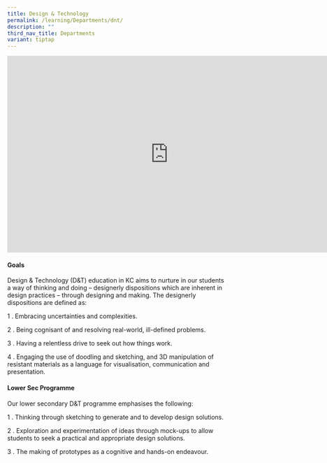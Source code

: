```yaml
---
title: Design & Technology
permalink: /learning/Departments/dnt/
description: ""
third_nav_title: Departments
variant: tiptap
---
```

<div class="iframe-wrapper">
<iframe height="450" width="735" allowfullscreen="true" frameborder="0" src="https://docs.google.com/presentation/d/e/2PACX-1vSeon0B6YkUSaSuzwLCLoo1rdXr9BcVc5Bjk3dudPjYmxIG_sVQaYDtkZaPhsyXA47t_NXTeT_vk3C_/embed?start=false&amp;loop=false&amp;delayms=3000"></iframe>
</div>
<h4>Goals</h4>
<p>Design &amp; Technology (D&amp;T) education in KC aims to nurture in our
students a way of thinking and doing – designerly dispositions which are
inherent in design practices – through designing and making. The designerly
dispositions are defined as:</p>
<p>1 . Embracing uncertainties and complexities.</p>
<p>2 . Being cognisant of and resolving real-world, ill-defined problems.</p>
<p>3 . Having a relentless drive to seek out how things work.</p>
<p>4 . Engaging the use of doodling and sketching, and 3D manipulation of
resistant materials as a language for visualisation, communication and
presentation.</p>
<h4>Lower Sec Programme</h4>
<p>Our lower secondary D&amp;T programme emphasises the following:</p>
<p>1 . Thinking through sketching to generate and to develop design solutions.</p>
<p>2 . Exploration and experimentation of ideas through mock-ups to allow
students to seek a practical and appropriate design solutions.</p>
<p>3 . The making of prototypes as a cognitive and hands-on endeavour.</p>
<p></p>